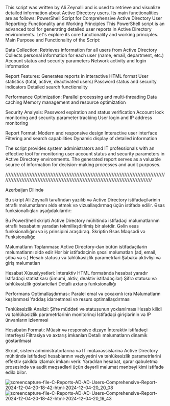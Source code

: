 This script was written by Ali Zeynalli and is used to retrieve and visualize detailed information about Active Directory users. Its main functionalities are as follows:
PowerShell Script for Comprehensive Active Directory User Reporting: Functionality and Working Principles
This PowerShell script is an advanced tool for generating detailed user reports in Active Directory environments. Let's explore its core functionality and working principles.
Main Purpose and Functionality of the Script:

Data Collection:
Retrieves information for all users from Active Directory
Collects personal information for each user (name, email, department, etc.)
Account status and security parameters
Network activity and login information

Report Features:
Generates reports in interactive HTML format
User statistics (total, active, deactivated users)
Password status and security indicators
Detailed search functionality

Performance Optimization:
Parallel processing and multi-threading
Data caching
Memory management and resource optimization

Security Analysis:
Password expiration and status verification
Account lock monitoring and security parameter tracking
User login and IP address monitoring

Report Format:
Modern and responsive design
Interactive user interface
Filtering and search capabilities
Dynamic display of detailed information

The script provides system administrators and IT professionals with an effective tool for monitoring user account status and security parameters in Active Directory environments. The generated report serves as a valuable source of information for decision-making processes and audit purposes.

//////////////////////////////////////////////////////////////////////////////////////////////////////////////////////////////////////////////////////////////////////////////////////////////

Azerbaijan Dilində

Bu skript Ali Zeynalli tərəfindən yazılıb və Active Directory istifadəçilərinin ətraflı məlumatlarını əldə etmək və vizuallaşdırmaq üçün istifadə edilir. Əsas funksionallıqları aşağıdakılardır:

Bu PowerShell skripti Active Directory mühitində istifadəçi məlumatlarının ətraflı hesabatını yaradan təkmilləşdirilmiş bir alətdir. Gəlin əsas funksionallığını və iş prinsipini araşdıraq.
Skriptin Əsas Məqsədi və Funksionallığı:

Məlumatların Toplanması:
Active Directory-dən bütün istifadəçilərin məlumatlarını əldə edir
Hər bir istifadəçinin şəxsi məlumatları (ad, email, şöbə və s.)
Hesab statusu və təhlükəsizlik parametrləri
Şəbəkə aktivliyi və giriş məlumatları

Hesabat Xüsusiyyətləri:
İnteraktiv HTML formatında hesabat yaradır
İstifadəçi statistikası (ümumi, aktiv, deaktiv istifadəçilər)
Şifrə statusu və təhlükəsizlik göstəriciləri
Detallı axtarış funksionallığı

Performans Optimallaşdırması:
Paralel emal və çoxaxınlı icra
Məlumatların keşlənməsi
Yaddaş idarəetməsi və resurs optimallaşdırması

Təhlükəsizlik Analizi:
Şifrə müddəti və statusunun yoxlanılması
Hesab kilidi və təhlükəsizlik parametrlərinin monitorinqi
İstifadəçi girişlərinin və IP ünvanların izlənməsi

Hesabatın Formatı:
Müasir və responsive dizayn
İnteraktiv istifadəçi interfeysi
Filtrasiya və axtarış imkanları
Detallı məlumatların dinamik göstərilməsi

Skript, sistem administratorlarına və IT mütəxəssislərinə Active Directory mühitində istifadəçi hesablarının vəziyyətini və təhlükəsizlik parametrlərini effektiv şəkildə izləmək imkanı verir. Yaradılan hesabat, qərar qəbuletmə prosesində və audit məqsədləri üçün dəyərli məlumat mənbəyi kimi istifadə edilə bilər.


![screencapture-file-C-Reports-AD-AD-Users-Comprehensive-Report-2024-12-04-20-18-42-html-2024-12-04-20_20_08](https://github.com/user-attachments/assets/07da7218-8d8c-4a78-9e78-3fb3c128f861)
![screencapture-file-C-Reports-AD-AD-Users-Comprehensive-Report-2024-12-04-20-18-42-html-2024-12-04-20_19_43](https://github.com/user-attachments/assets/1b2370ee-d9b6-40ff-96f6-73e4d4ebebbc)

